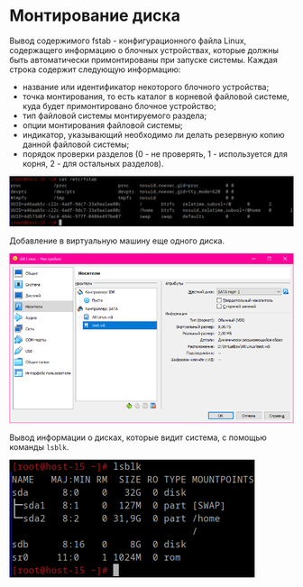 # Монтирование диска
Вывод содержимого fstab - конфигурационного файла Linux, содержащего информацию о блочных устройствах,
которые должны быть автоматически примонтированы при запуске системы.
Каждая строка содержит следующую информацию:
- название или идентификатор некоторого блочного устройства;
- точка монтирования, то есть каталог в корневой файловой системе, куда будет примонтировано блочное устройство;
- тип файловой системы монтируемого раздела;
- опции монтирования файловой системы;
- индикатор, указывающий необходимо ли делать резервную копию данной файловой системы;
- порядок проверки разделов (0 - не проверять, 1 - используется для корня, 2 - для остальных разделов).

![1.png](/solutions/task3_3/screenshots/1.png)

Добавление в виртуальную машину еще одного диска.

![2.png](/solutions/task3_3/screenshots/2.png)

Вывод информации о дисках, которые видит система, с помощью команды `lsblk`.

![3.png](/solutions/task3_3/screenshots/3.png)
